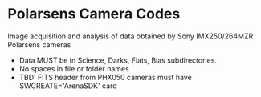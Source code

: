 # Polarsens Camera Codes
Image acquisition and analysis of data obtained by Sony IMX250/264MZR Polarsens cameras

* Data MUST be in Science, Darks, Flats, Bias subdirectories. 
* No spaces in file or folder names
* TBD: FITS header from PHX050 cameras must have SWCREATE='ArenaSDK' card

